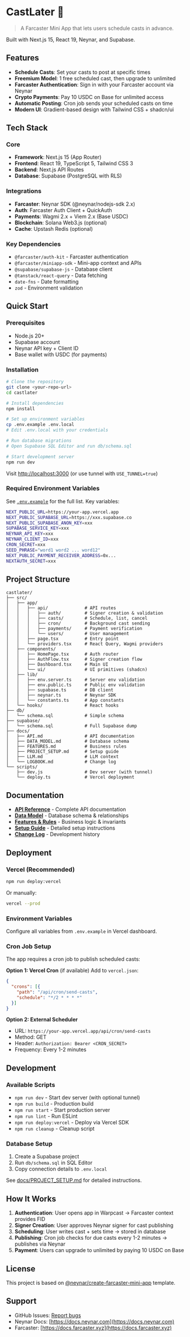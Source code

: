 # CastLater 📅

> A Farcaster Mini App that lets users schedule casts in advance.

Built with Next.js 15, React 19, Neynar, and Supabase.

## Features

- **Schedule Casts**: Set your casts to post at specific times
- **Freemium Model**: 1 free scheduled cast, then upgrade to unlimited
- **Farcaster Authentication**: Sign in with your Farcaster account via Neynar
- **Crypto Payments**: Pay 10 USDC on Base for unlimited access
- **Automatic Posting**: Cron job sends your scheduled casts on time
- **Modern UI**: Gradient-based design with Tailwind CSS + shadcn/ui

## Tech Stack

### Core
- **Framework**: Next.js 15 (App Router)
- **Frontend**: React 19, TypeScript 5, Tailwind CSS 3
- **Backend**: Next.js API Routes
- **Database**: Supabase (PostgreSQL with RLS)

### Integrations
- **Farcaster**: Neynar SDK (@neynar/nodejs-sdk 2.x)
- **Auth**: Farcaster Auth Client + QuickAuth
- **Payments**: Wagmi 2.x + Viem 2.x (Base USDC)
- **Blockchain**: Solana Web3.js (optional)
- **Cache**: Upstash Redis (optional)

### Key Dependencies
- `@farcaster/auth-kit` - Farcaster authentication
- `@farcaster/miniapp-sdk` - Mini-app context and APIs
- `@supabase/supabase-js` - Database client
- `@tanstack/react-query` - Data fetching
- `date-fns` - Date formatting
- `zod` - Environment validation

## Quick Start

### Prerequisites
- Node.js 20+
- Supabase account
- Neynar API key + Client ID
- Base wallet with USDC (for payments)

### Installation

```bash
# Clone the repository
git clone <your-repo-url>
cd castlater

# Install dependencies
npm install

# Set up environment variables
cp .env.example .env.local
# Edit .env.local with your credentials

# Run database migrations
# Open Supabase SQL Editor and run db/schema.sql

# Start development server
npm run dev
```

Visit [http://localhost:3000](http://localhost:3000) (or use tunnel with `USE_TUNNEL=true`)

### Required Environment Variables

See [`.env.example`](./.env.example) for the full list. Key variables:

```bash
NEXT_PUBLIC_URL=https://your-app.vercel.app
NEXT_PUBLIC_SUPABASE_URL=https://xxx.supabase.co
NEXT_PUBLIC_SUPABASE_ANON_KEY=xxx
SUPABASE_SERVICE_KEY=xxx
NEYNAR_API_KEY=xxx
NEYNAR_CLIENT_ID=xxx
CRON_SECRET=xxx
SEED_PHRASE="word1 word2 ... word12"
NEXT_PUBLIC_PAYMENT_RECEIVER_ADDRESS=0x...
NEXTAUTH_SECRET=xxx
```

## Project Structure

```
castlater/
├── src/
│   ├── app/
│   │   ├── api/              # API routes
│   │   │   ├── auth/         # Signer creation & validation
│   │   │   ├── casts/        # Schedule, list, cancel
│   │   │   ├── cron/         # Background cast sending
│   │   │   ├── payments/     # Payment verification
│   │   │   └── users/        # User management
│   │   ├── page.tsx          # Entry point
│   │   └── providers.tsx     # React Query, Wagmi providers
│   ├── components/
│   │   ├── HomePage.tsx      # Auth router
│   │   ├── AuthFlow.tsx      # Signer creation flow
│   │   ├── Dashboard.tsx     # Main UI
│   │   └── ui/               # UI primitives (shadcn)
│   ├── lib/
│   │   ├── env.server.ts     # Server env validation
│   │   ├── env.public.ts     # Public env validation
│   │   ├── supabase.ts       # DB client
│   │   ├── neynar.ts         # Neynar SDK
│   │   └── constants.ts      # App constants
│   └── hooks/                # React hooks
├── db/
│   └── schema.sql            # Simple schema
├── supabase/
│   └── schema.sql            # Full Supabase dump
├── docs/
│   ├── API.md                # API documentation
│   ├── DATA_MODEL.md         # Database schema
│   ├── FEATURES.md           # Business rules
│   ├── PROJECT_SETUP.md      # Setup guide
│   ├── LLM.md                # LLM context
│   └── LOGBOOK.md            # Change log
└── scripts/
    ├── dev.js                # Dev server (with tunnel)
    └── deploy.ts             # Vercel deployment
```

## Documentation

- **[API Reference](./docs/API.md)** - Complete API documentation
- **[Data Model](./docs/DATA_MODEL.md)** - Database schema & relationships
- **[Features & Rules](./docs/FEATURES.md)** - Business logic & invariants
- **[Setup Guide](./docs/PROJECT_SETUP.md)** - Detailed setup instructions
- **[Change Log](./docs/LOGBOOK.md)** - Development history

## Deployment

### Vercel (Recommended)

```bash
npm run deploy:vercel
```

Or manually:
```bash
vercel --prod
```

### Environment Variables
Configure all variables from `.env.example` in Vercel dashboard.

### Cron Job Setup
The app requires a cron job to publish scheduled casts:

**Option 1: Vercel Cron** (if available)
Add to `vercel.json`:
```json
{
  "crons": [{
    "path": "/api/cron/send-casts",
    "schedule": "*/2 * * * *"
  }]
}
```

**Option 2: External Scheduler**
- URL: `https://your-app.vercel.app/api/cron/send-casts`
- Method: GET
- Header: `Authorization: Bearer <CRON_SECRET>`
- Frequency: Every 1-2 minutes

## Development

### Available Scripts

- `npm run dev` - Start dev server (with optional tunnel)
- `npm run build` - Production build
- `npm run start` - Start production server
- `npm run lint` - Run ESLint
- `npm run deploy:vercel` - Deploy via Vercel SDK
- `npm run cleanup` - Cleanup script

### Database Setup

1. Create a Supabase project
2. Run `db/schema.sql` in SQL Editor
3. Copy connection details to `.env.local`

See [docs/PROJECT_SETUP.md](./docs/PROJECT_SETUP.md) for detailed instructions.

## How It Works

1. **Authentication**: User opens app in Warpcast → Farcaster context provides FID
2. **Signer Creation**: User approves Neynar signer for cast publishing
3. **Scheduling**: User writes cast + sets time → stored in database
4. **Publishing**: Cron job checks for due casts every 1-2 minutes → publishes via Neynar
5. **Payment**: Users can upgrade to unlimited by paying 10 USDC on Base

## License

This project is based on [@neynar/create-farcaster-mini-app](https://github.com/neynar-labs/create-farcaster-mini-app) template.

## Support

- GitHub Issues: [Report bugs](https://github.com/YOUR_USERNAME/castlater/issues)
- Neynar Docs: [https://docs.neynar.com](https://docs.neynar.com)
- Farcaster: [https://docs.farcaster.xyz](https://docs.farcaster.xyz)
